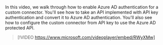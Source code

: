 In this video, we walk through how to enable Azure AD authentication for a custom connector. You'll see how to take an API implemented with API key authentication and convert it to Azure AD authentication. You'll also see how to configure the custom connector from API key to use the Azure AD protected API.

> [!VIDEO https://www.microsoft.com/videoplayer/embed/RWyXMw]
